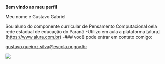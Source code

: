 **Bem vindo ao meu perfil**

Meu nome é Gustavo Gabriel

Sou aluno do componente curricular de Pensamento Computacional oela rede estadual de educaçâo do Paraná
-Utilizo em aula a plataforma [alura] (https://www.alura.com.br) 
-### você pode entrar em contato comigo:

gustavo.queiroz.silva@escola.pr.gov.br

![](https://media1.tenor.com/m/04m5BLZF3w4AAAAd/messi-campeon-del-mundo.gif)

